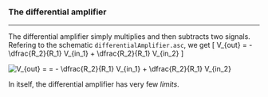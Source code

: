 ### The differential amplifier
---
The differential amplifier simply multiplies and then subtracts two signals. Refering to the schematic `differentialAmplifier.asc`, we get 
\[
 V_{out} = - \dfrac{R_2}{R_1} V_{in_1} + \dfrac{R_2}{R_1} V_{in_2}
\]

![V_{out} = = - \dfrac{R_2}{R_1} V_{in_1} + \dfrac{R_2}{R_1} V_{in_2}](https://render.githubusercontent.com/render/math?math=V_%7Bout%7D%20%3D%20%3D%20-%20%5Cdfrac%7BR_2%7D%7BR_1%7D%20V_%7Bin_1%7D%20%2B%20%5Cdfrac%7BR_2%7D%7BR_1%7D%20V_%7Bin_2%7D)


In itself, the differential amplifier has very few *limits*.
